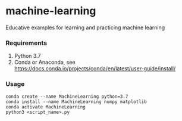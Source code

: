 # machine-learning
Educative examples for learning and practicing machine learning
 
### Requirements

1. Python 3.7
2. Conda or Anaconda, see https://docs.conda.io/projects/conda/en/latest/user-guide/install/

### Usage

```git clone https://github.com/arinmirza/machine-learning.git
conda create --name MachineLearning python=3.7
conda install --name MachineLearning numpy matplotlib
conda activate MachineLearning
python3 <script_name>.py
```
